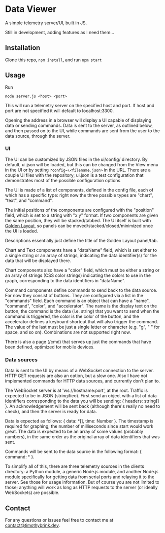 # Data Viewer

A simple telemetry server/UI, built in JS.

Still in development, adding features as I need them...

## Installation

Clone this repo, `npm install`, and run `npm start`

## Usage

Run
```
node server.js <host> <port>
```
This will run a telemetry server on the specified host and port. If host and port are not specified it will default to localhost:3300.

Opening the address in a browser will display a UI capable of displaying data or sending commands. Data is sent to the server, as outlined below, and then passed on to the UI, while commands are sent from the user to the data source, through the server.

### UI
The UI can be customized by JSON files in the ui/config/ directory. By default, ui.json will be loaded, but this can be changed from the View menu in the UI or by setting `?config=\<filename.json>` in the URL. There are a couple UI files with the repository; ui.json is a test configuration that demonstrates most of the possible configuration options.

The UI is made of a list of components, defined in the config file, each of which has a specific type: right now the three possible types are "chart", "text", and "command".

The initial positions of the components are configured with the "position" field, which is set to a string with "x y" format. If two components are given the same position, they will be stacked/tabbed. The UI itself is built with [Golden Layout](https://golden-layout.com), so panels can be moved/stacked/closed/minimized once the UI is loaded.

Descriptions essentially just define the title of the Golden Layout panel/tab.

Chart and Text components have a "dataName" field, which is set either to a single string or an array of strings, indicating the data identifier(s) for the data that will be displayed there.

Chart components also have a "color" field, which must be either a string or an array of strings (CSS color strings) indicating the colors to use in the graph, corresponding to the data identifiers in "dataName".

Command components define commands to send back to the data source. For now they consist of buttons. They are configured via a list in the "commands" field. Each command is an object that can have a "name", "command", "color", and "accelerator". The name is the display text on the button, the command is the data (i.e. string) that you want to send when the command is triggered, the color is the color of the button, and the accelerator defines a keyboard shortcut that will also trigger the command. The value of the last must be just a single letter or character (e.g. "g", " " for space, and so on). Combinations are not supported right now.

There is also a page (/cmd) that serves up just the commands that have been defined, optimized for mobile devices.

### Data sources

Data is sent to the UI by means of a WebSocket connection to the server. HTTP GET requests are also an option, but a slow one. Also I have not implemented commands for HTTP data sources, and currently don't plan to.

The WebSocket server is at 'ws://hostname:port', at the root. Traffic is expected to be in JSON (stringified). First send an object with a list of data identifiers corresponding to the data you will be sending: { headers: string[] }. An acknowledgement will be sent back (although there's really no need to check), and then the server is ready for data.

Data is expected as follows: { data: *[], time: Number }. The timestamp is required for graphing; the number of milliseconds since start would work great. The data is expected to be an array of some values (probably numbers), in the same order as the original array of data identifiers that was sent.

Commands will be sent to the data source in the following format: { command: * }.

To simplify all of this, there are three telemetry sources in the clients directory: a Python module, a generic Node.js module, and another Node.js module specifically for getting data from serial ports and relaying it to the server. See those for usage information. But of course you are not limited to those; anything will work as long as HTTP requests to the server (or ideally WebSockets) are possible.

## Contact

For any questions or issues feel free to contact me at [contact@timothybrink.dev](mailto:contact@timothybrink.dev). 
